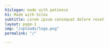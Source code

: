 ```yaml
---
h1slogan: made with patience
h1: Made with Silex
subtitle: Lorem ipsum consequat dolore reset
layout: page-1
img: "/uploads/logo.png"
permalink: "/"

---
```

